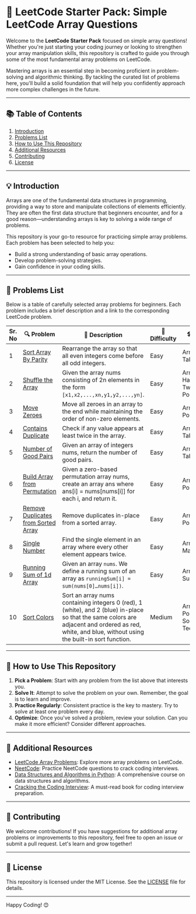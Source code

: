 # 🎯 LeetCode Starter Pack: Simple LeetCode Array Questions

Welcome to the **LeetCode Starter Pack** focused on simple array questions! Whether you're just starting your coding journey or looking to strengthen your array manipulation skills, this repository is crafted to guide you through some of the most fundamental array problems on LeetCode.

Mastering arrays is an essential step in becoming proficient in problem-solving and algorithmic thinking. By tackling the curated list of problems here, you'll build a solid foundation that will help you confidently approach more complex challenges in the future.

---

## 📚 Table of Contents

1. [Introduction](#introduction)
2. [Problems List](#curated-problems-list)
3. [How to Use This Repository](#how-to-use-this-repository)
4. [Additional Resources](#additional-resources)
5. [Contributing](#contributing)
6. [License](#license)

---

## 💡 Introduction

Arrays are one of the fundamental data structures in programming, providing a way to store and manipulate collections of elements efficiently. They are often the first data structure that beginners encounter, and for a good reason—understanding arrays is key to solving a wide range of problems.

This repository is your go-to resource for practicing simple array problems. Each problem has been selected to help you:

- Build a strong understanding of basic array operations.
- Develop problem-solving strategies.
- Gain confidence in your coding skills.

---

## 📝 Problems List

Below is a table of carefully selected array problems for beginners. Each problem includes a brief description and a link to the corresponding LeetCode problem.

| Sr. No | 🔍 Problem | 📄 Description | 🎯 Difficulty | 🛠️ Topics |
|--------|------------|----------------|---------------|------------|
| 1 | [Sort Array By Parity](https://leetcode.com/problems/sort-array-by-parity/description/) | Rearrange the array so that all even integers come before all odd integers.| Easy | Array, Hash Table |
| 2 | [Shuffle the Array](https://leetcode.com/problems/shuffle-the-array/description/) | Given the array nums consisting of 2n elements in the form `[x1,x2,...,xn,y1,y2,...,yn]`. | Easy | Array, Hashmap, Two Pointers |
| 3 | [Move Zeroes](https://leetcode.com/problems/move-zeroes/) | Move all zeroes in an array to the end while maintaining the order of non-zero elements. | Easy | Array, Two Pointers |
| 4 | [Contains Duplicate](https://leetcode.com/problems/contains-duplicate/) | Check if any value appears at least twice in the array. | Easy | Array, Hash Table |
| 5 | [Number of Good Pairs](https://leetcode.com/problems/number-of-good-pairs/description/) | Given an array of integers nums, return the number of good pairs. | Easy | Array, Hash Table |
| 6 | [Build Array from Permutation](https://leetcode.com/problems/build-array-from-permutation/) | Given a zero-based permutation array nums, create an array ans where ans[i] = nums[nums[i]] for each i, and return it. | Easy | Array, Two Pointers |
| 7 | [Remove Duplicates from Sorted Array](https://leetcode.com/problems/remove-duplicates-from-sorted-array/) | Remove duplicates in-place from a sorted array. | Easy | Array, Two Pointers |
| 8 | [Single Number](https://leetcode.com/problems/single-number/) | Find the single element in an array where every other element appears twice. | Easy | Array, Bit Manipulation |
| 9 | [Running Sum of 1d Array](https://leetcode.com/problems/running-sum-of-1d-array/description/) | Given an array `nums`. We define a running sum of an array as `runningSum[i] = sum(nums[0]…nums[i])`. | Easy | Array, Prefix Sum |
| 10 | [Sort Colors](https://leetcode.com/problems/sort-colors/description/) | Sort an array nums containing integers 0 (red), 1 (white), and 2 (blue) in-place so that the same colors are adjacent and ordered as red, white, and blue, without using the built-in sort function. | Medium | Array, Two Pointers, Sorting Techniques |


---

## 🚀 How to Use This Repository

1. **Pick a Problem**: Start with any problem from the list above that interests you.
2. **Solve It**: Attempt to solve the problem on your own. Remember, the goal is to learn and improve.
3. **Practice Regularly**: Consistent practice is the key to mastery. Try to solve at least one problem every day.
4. **Optimize**: Once you've solved a problem, review your solution. Can you make it more efficient? Consider different approaches.

---

## 📘 Additional Resources

- [LeetCode Array Problems](https://leetcode.com/tag/array/): Explore more array problems on LeetCode.
- [NeetCode](https://neetcode.io/practice): Practice NeetCode questions to crack coding interviews.
- [Data Structures and Algorithms in Python](https://www.udemy.com/course/data-structures-algorithms-python/): A comprehensive course on data structures and algorithms.
- [Cracking the Coding Interview](https://www.crackingthecodinginterview.com/): A must-read book for coding interview preparation.

---

## 🙌 Contributing

We welcome contributions! If you have suggestions for additional array problems or improvements to this repository, feel free to open an issue or submit a pull request. Let's learn and grow together!

---

## 📜 License

This repository is licensed under the MIT License. See the [LICENSE](LICENSE) file for details.

---

Happy Coding! 😊
